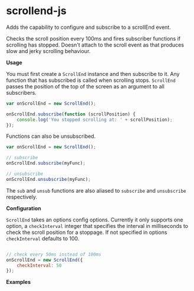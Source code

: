 scrollend-js
============

Adds the capability to configure and subscribe to a scrollEnd event.

Checks the scroll position every 100ms and fires subscriber functions if
scrolling has stopped. Doesn't attach to the scroll event as that produces
slow and jerky scrolling behaviour.

**Usage**

You must first create a ``ScrollEnd`` instance and then subscribe to it. Any
function that has subscribed is called when scrolling stops. ``ScrollEnd`` passes
the position of the top of the screen as an argument to all subscribers.

```javascript
var onScrollEnd = new ScrollEnd();

onScrollEnd.subscribe(function (scrollPosition) {
    console.log('You stopped scrolling at: ' + scrollPosition);
});
```

Functions can also be unsubscribed.

```javascript
var onScrollEnd = new ScrollEnd();

// subscribe
onScrollEnd.subscribe(myFunc);

// unsubscribe
onScrollEnd.unsubscribe(myFunc);
```

The ``sub`` and ``unsub`` functions are also aliased to ``subscribe`` and
``unsubscribe`` respectively.

**Configuration**

``ScrollEnd`` takes an options config options. Currently it only supports one
option, a ``checkInterval`` integer that specifies the interval in milliseconds to
check the scroll position for a stoppage. If not specified in options
``checkInterval`` defaults to 100.

```javascript

// check every 50ms instead of 100ms
onScrollEnd = new ScrollEnd({
    checkInterval: 50
});
```


**Examples**
